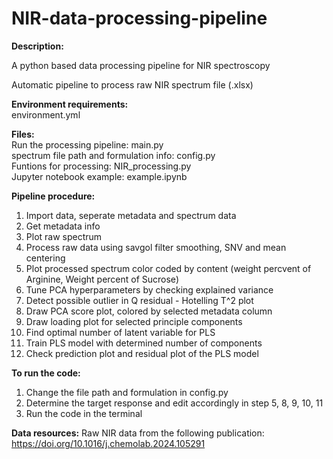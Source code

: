 # NIR-data-processing-pipeline

**Description:**

A python based data processing pipeline for NIR spectroscopy

Automatic pipeline to process raw NIR spectrum file (.xlsx)

**Environment requirements:**  
environment.yml

**Files:**  
Run the processing pipeline: main.py  
spectrum file path and formulation info: config.py  
Funtions for processing: NIR_processing.py  
Jupyter notebook example: example.ipynb  


**Pipeline procedure:**
1. Import data, seperate metadata and spectrum data
2. Get metadata info
3. Plot raw spectrum
4. Process raw data using savgol filter smoothing, SNV and mean centering
5. Plot processed spectrum color coded by content (weight percvent of Arginine, Weight percent of Sucrose)
6. Tune PCA hyperparameters by checking explained variance
7. Detect possible outlier in Q residual - Hotelling T^2 plot
8. Draw PCA score plot, colored by selected metadata column
9. Draw loading plot for selected principle components
10. Find optimal number of latent variable for PLS
11. Train PLS model with determined number of components
12. Check prediction plot and residual plot of the PLS model

**To run the code:**
1. Change the file path and formulation in config.py
2. Determine the target response and edit accordingly in step 5, 8, 9, 10, 11
3. Run the code in the terminal

**Data resources:**
Raw NIR data from the following publication: https://doi.org/10.1016/j.chemolab.2024.105291













